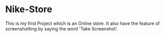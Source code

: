 # Nike-Store
This is my first Project which is an Online store. It also have the feature of screenshotting by saying the word 'Take Screenshot'.

